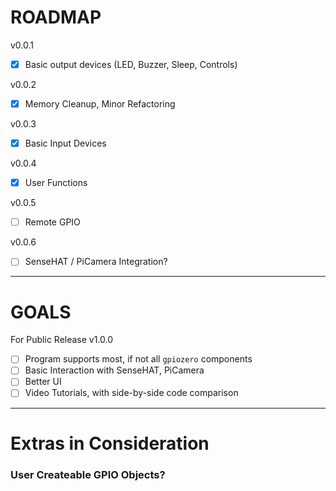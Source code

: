 # ROADMAP

v0.0.1

- [x] Basic output devices (LED, Buzzer, Sleep, Controls)

v0.0.2

- [x] Memory Cleanup, Minor Refactoring

v0.0.3

- [x] Basic Input Devices

v0.0.4

- [x] User Functions

v0.0.5

- [ ] Remote GPIO

v0.0.6

- [ ] SenseHAT / PiCamera Integration?

---

# GOALS

For Public Release v1.0.0

- [ ] Program supports most, if not all `gpiozero` components
- [ ] Basic Interaction with SenseHAT, PiCamera
- [ ] Better UI
- [ ] Video Tutorials, with side-by-side code comparison

---

# Extras in Consideration

### User Createable GPIO Objects?
